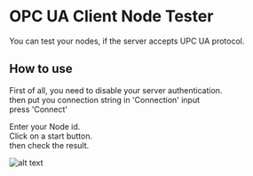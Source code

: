 # OPC UA Client Node Tester
You can test your nodes, if the server accepts UPC UA protocol.

## How to use
First of all, you need to disable your server authentication.\
then put you connection string in 'Connection' input\
press 'Connect'

Enter your Node id.\
Click on a start button.\
then check the result.

![alt text](https://i.postimg.cc/FKxnPwx9/image.png)
